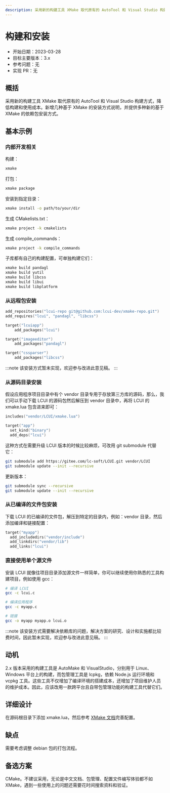 ```yaml
---
description: 采用新的构建工具 XMake 取代原有的 AutoTool 和 Visual Studio 构建方式，降低构建和使用成本。新增几种基于 XMake 的安装方式说明，并提供多种新的基于 XMake 的依赖包安装方式。
---
```


# 构建和安装

- 开始日期：2023-03-28
- 目标主要版本：3.x
- 参考问题：无
- 实现 PR：无

## 概括

采用新的构建工具 XMake 取代原有的 AutoTool 和 Visual Studio 构建方式，降低构建和使用成本。新增几种基于 XMake 的安装方式说明，并提供多种新的基于 XMake 的依赖包安装方式。

## 基本示例

### 内部开发相关

构建：

```sh
xmake
```

打包：

```sh
xmake package
```

安装到指定目录：

```sh
xmake install -o path/to/your/dir
```

生成 CMakelists.txt：

```sh
xmake project -k cmakelists
```

生成 compile_commands：

```sh
xmake project -k compile_commands
```

子库都有自己的构建配置，可单独构建它们：

```sh
xmake build pandagl
xmake build yutil
xmake build libcss
xmake build libui
xmake build libplatform
```

### 从远程包安装

```lua title="xmake.lua"
add_repositories("lcui-repo git@github.com:lcui-dev/xmake-repo.git")
add_requires("lcui", "pandagl", "libcss")

target("lcuiapp")
    add_packages("lcui")

target("imageeditor")
    add_packages("pandagl")

target("cssparser")
    add_packages("libcss")
```

:::note
该安装方式暂未实现，欢迎参与改进此意见稿。
:::

### 从源码目录安装

假设应用程序项目目录中有个 vendor 目录专用于存放第三方库的源码，那么，我们可以手动下载 LCUI 的源码包然后解压到 vendor 目录中，再将 LCUI 的 xmake.lua 包含进来即可：

```lua title="xmake.lua"
includes("vendor/LCUI/xmake.lua")

target("app")
  set_kind("binary")
  add_deps("lcui")
```

这种方式在需要升级 LCUI 版本的时候比较麻烦，可改用 git submodule 代替它：

```sh
git submodule add https://gitee.com/lc-soft/LCUI.git vendor/LCUI
git submodule update --init --recursive
```

更新版本：

```sh
git submodule sync --recursive
git submodule update --init --recursive
```

### 从已编译的文件包安装

下载 LCUI 的已编译的文件包，解压到特定的目录内，例如：vendor 目录，然后添加编译和链接配置：

```lua title="xmake.lua"
target("myapp")
  add_includedirs("vendor/include")
  add_linkdirs("vendor/lib")
  add_links("lcui")
```

### 直接使用单个源文件

安装 LCUI 就像往项目目录添加源文件一样简单，你可以继续使用你熟悉的工具构建项目，例如使用 gcc：

```sh
# 编译 LCUI
gcc -c lcui.c

# 编译应用程序
gcc -c myapp.c

# 链接
gcc -o myapp myapp.o lcui.o
```

:::note
该安装方式需要解决依赖库的问题，解决方案的研究、设计和实施都比较费时间，因此暂未实现，欢迎参与改进此意见稿。
:::

## 动机

2.x 版本采用的构建工具是 AutoMake 和 VisualStudio，分别用于 Linux、Windows 平台上的构建，而包管理工具是 lcpkg，依赖 Node.js 运行环境和 vcpkg 工具。这些工具不仅增加了编译环境的搭建成本，还增加了项目维护人员的维护成本。因此，应该改用一款跨平台且自带包管理功能的构建工具代替它们。

## 详细设计

在源码根目录下添加 xmake.lua，然后参考 [XMake 文档](https://xmake.io/)完善配置。

## 缺点

需要考虑调整 debian 包的打包流程。

## 备选方案

CMake。不建议采用，无论是中文文档、包管理、配置文件编写体验都不如 XMake，遇到一些使用上的问题还需要花时间搜索资料和验证。
